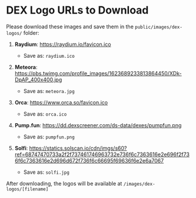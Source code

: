 # DEX Logo URLs to Download

Please download these images and save them in the `public/images/dex-logos/` folder:

1. **Raydium**: https://raydium.io/favicon.ico
   - Save as: `raydium.ico`

2. **Meteora**: https://pbs.twimg.com/profile_images/1623689233813864450/XDk-DpAP_400x400.jpg
   - Save as: `meteora.jpg`

3. **Orca**: https://www.orca.so/favicon.ico
   - Save as: `orca.ico`

4. **Pump.fun**: https://dd.dexscreener.com/ds-data/dexes/pumpfun.png
   - Save as: `pumpfun.png`

5. **Solfi**: https://statics.solscan.io/cdn/imgs/s60?ref=68747470733a2f2f737461746963732e736f6c7363616e2e696f2f736f6c7363616e2d696d672f736f6c66695f69636f6e2e6a7067
   - Save as: `solfi.jpg`

After downloading, the logos will be available at `/images/dex-logos/[filename]`
